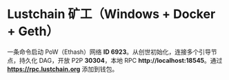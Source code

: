 # Lustchain 矿工（Windows + Docker + Geth）

一条命令启动 PoW（Ethash）网络 **ID 6923**。从创世初始化，连接多个引导节点，持久化 DAG，开放 P2P **30304**，本地 RPC **http://localhost:18545**。通过 **https://rpc.lustchain.org** 添加到钱包。
